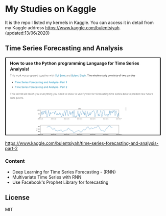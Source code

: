 # My Studies on Kaggle
It is the repo I listed my kernels in Kaggle. You can access it in detail from my Kaggle address https://www.kaggle.com/bulentsiyah. (updated:13/06/2020)

## Time Series Forecasting and Analysis
<img src="images/time-series-forecasting-and-analysis-part-2.PNG" style="border: 2px solid black" />

https://www.kaggle.com/bulentsiyah/time-series-forecasting-and-analysis-part-2

### Content
* Deep Learning for Time Series Forecasting - (RNN)
* Multivariate Time Series with RNN
* Use Facebook's Prophet Library for forecasting







## License
MIT
